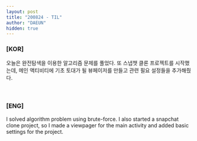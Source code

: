 ```yaml
---
layout: post
title: "200824 - TIL"
author: "DAEUN"
hidden: true
---
```


### [KOR]
오늘은 완전탐색을 이용한 알고리즘 문제를 풀었다. 또 스냅챗 클론 프로젝트를 시작했는데, 메인 액티비티에 기초 토대가 될 뷰페이저를 만들고 관련 필요 설정들을 추가해줬다.
<br><br><br>
### [ENG]
I solved algorithm problem using brute-force. I also started a snapchat clone project, so I made a viewpager for the main activity and added basic settings for the project.